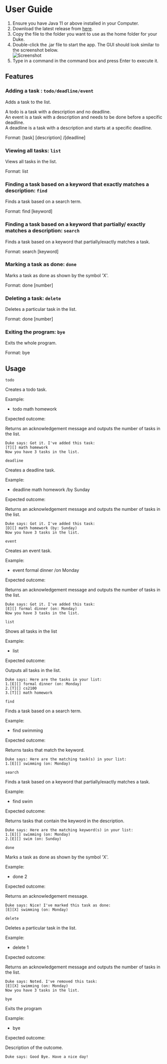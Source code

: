 # User Guide
1. Ensure you have Java 11 or above installed in your Computer.
2. Download the latest release from [here](https://github.com/willyamped/ip/releases/download/v0.3/duke.jar).
3. Copy the file to the folder you want to use as the home folder for your Duke.
4. Double-click the .jar file to start the app. The GUI should look similar to the screenshot below.<br>![Screenshot](Ui.png)
5. Type in a command in the command box and press Enter to execute it. <br>

## Features


### Adding a task : `todo/deadline/event`

Adds a task to the list. <br>

A todo is a task with a description and no deadline. <br>
An event is a task with a description and needs to be done before a specific deadline.<br>
A deadline is a task with a description and starts at a specific deadline. <br>

Format: [task] [description] /[deadline]




### Viewing all tasks: `list`

Views all tasks in the list.

Format: list


### Finding a task based on a keyword that exactly matches a description: `find`

Finds a task based on a search term.

Format: find [keyword] 



### Finding a task based on a keyword that partially/ exactly matches a description: `search`

Finds a task based on a keyword that partially/exactly matches a task.

Format: search [keyword]


### Marking a task as done: `done`

Marks a task as done as shown by the symbol 'X'.

Format: done [number]


### Deleting a task: `delete`

Deletes a particular task in the list.

Format: done [number]



### Exiting the program: `bye`

Exits the whole program.

Format: bye


## Usage
`todo`

Creates a todo task.

Example:
- todo math homework

Expected outcome:

Returns an acknowledgement message and outputs the number of tasks in the list.

```
Duke says: Got it. I've added this task:
[T][] math homework
Now you have 3 tasks in the list.
```


`deadline`

Creates a deadline task.

Example:
- deadline math homework /by Sunday

Expected outcome:

Returns an acknowledgement message and outputs the number of tasks in the list.

```
Duke says: Got it. I've added this task:
[D][] math homework (by: Sunday)
Now you have 3 tasks in the list.
```


`event`

Creates an event task.

Example:
- event formal dinner /on Monday

Expected outcome:

Returns an acknowledgement message and outputs the number of tasks in the list.

```
Duke says: Got it. I've added this task:
[E][] formal dinner (on: Monday)
Now you have 3 tasks in the list.
```

`list`

Shows all tasks in the list

Example:
- list

Expected outcome:

Outputs all tasks in the list.

```
Duke says: Here are the tasks in your list:
1.[E][] formal dinner (on: Monday)
2.[T][] cs2100
3.[T][] math homework
```

`find`

Finds a task based on a search term.

Example:
- find swimming

Expected outcome:

Returns tasks that match the keyword.

```
Duke says: Here are the matching task(s) in your list:
1.[E][] swimming (on: Monday)
```

`search`

Finds a task based on a keyword that partially/exactly matches a task.

Example:
- find swim

Expected outcome:

Returns tasks that contain the keyword in the description.

```
Duke says: Here are the matching keyword(s) in your list:
1.[E][] swimming (on: Monday)
2.[E][] swim (on: Sunday)
```

`done`

Marks a task as done as shown by the symbol 'X'.

Example:
- done 2

Expected outcome:

Returns an acknowledgement message.

```
Duke says: Nice! I've marked this task as done:
[E][X] swimming (on: Monday)
```

`delete`

Deletes a particular task in the list.

Example:
- delete 1

Expected outcome:

Returns an acknowledgement message and outputs the number of tasks in the list.

```
Duke says: Noted. I've removed this task:
[E][X] swimming (on: Monday)
Now you have 3 tasks in the list.
```

`bye`

Exits the program

Example:
- bye

Expected outcome:

Description of the outcome.

```
Duke says: Good Bye. Have a nice day!
```
